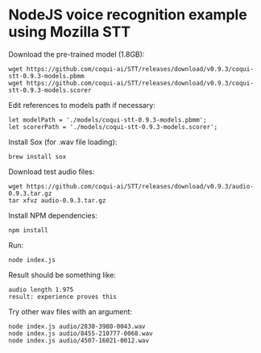 # NodeJS voice recognition example using Mozilla STT

Download the pre-trained model (1.8GB):

```
wget https://github.com/coqui-ai/STT/releases/download/v0.9.3/coqui-stt-0.9.3-models.pbmm
wget https://github.com/coqui-ai/STT/releases/download/v0.9.3/coqui-stt-0.9.3-models.scorer
```

Edit references to models path if necessary:

```
let modelPath = './models/coqui-stt-0.9.3-models.pbmm';
let scorerPath = './models/coqui-stt-0.9.3-models.scorer';
```

Install Sox (for .wav file loading):

```
brew install sox
```

Download test audio files:

```
wget https://github.com/coqui-ai/STT/releases/download/v0.9.3/audio-0.9.3.tar.gz
tar xfvz audio-0.9.3.tar.gz
```

Install NPM dependencies:

```
npm install
```

Run:

```
node index.js
```

Result should be something like:

```
audio length 1.975
result: experience proves this

```

Try other wav files with an argument:

```
node index.js audio/2830-3980-0043.wav
node index.js audio/8455-210777-0068.wav
node index.js audio/4507-16021-0012.wav
```


